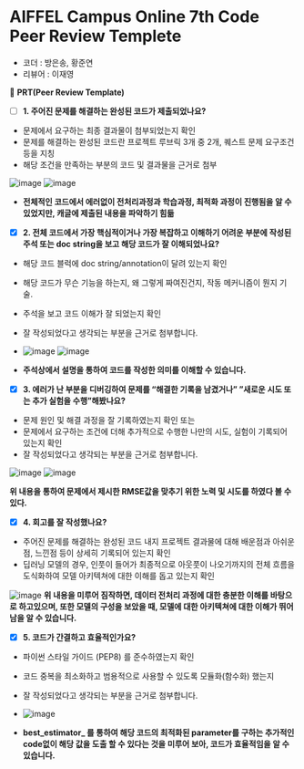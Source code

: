 # AIFFEL Campus Online 7th Code Peer Review Templete

- 코더 : 방은송, 황준연
- 리뷰어 : 이재영



🔑 **PRT(Peer Review Template)**

- [ ] **1. 주어진 문제를 해결하는 완성된 코드가 제출되었나요?**
- 문제에서 요구하는 최종 결과물이 첨부되었는지 확인
- 문제를 해결하는 완성된 코드란 프로젝트 루브릭 3개 중 2개,
퀘스트 문제 요구조건 등을 지칭
- 해당 조건을 만족하는 부분의 코드 및 결과물을 근거로 첨부


![image](https://github.com/youungg/AIFFEL_BESong/assets/149548911/5a8481dd-20ac-40aa-a7d8-364c0c08372c)
![image](https://github.com/youungg/AIFFEL_BESong/assets/149548911/bf406a4e-b8bc-4404-a79c-2c8780a7c236)
- **전체적인 코드에서 에러없이 전처리과정과 학습과정, 최적화 과정이 진행됨을 알 수 있었지만, 캐글에 제출된 내용을 파악하기 힘듦**

- [x] **2. 전체 코드에서 가장 핵심적이거나 가장 복잡하고 이해하기 어려운 부분에 작성된
주석 또는 doc string을 보고 해당 코드가 잘 이해되었나요?**
- 해당 코드 블럭에 doc string/annotation이 달려 있는지 확인
- 해당 코드가 무슨 기능을 하는지, 왜 그렇게 짜여진건지, 작동 메커니즘이 뭔지 기술.
- 주석을 보고 코드 이해가 잘 되었는지 확인
- 잘 작성되었다고 생각되는 부분을 근거로 첨부합니다.


- ![image](https://github.com/youungg/AIFFEL_BESong/assets/149548911/f736b4fe-8c7d-4c16-b6c3-7e1d6901cb31)
![image](https://github.com/youungg/AIFFEL_BESong/assets/149548911/0c6faf25-844d-48fd-987e-e4eb7f746049)
- **주석상에서 설명을 통하여 코드를 작성한 의미를 이해할 수 있습니다.**


- [x] **3. 에러가 난 부분을 디버깅하여 문제를 “해결한 기록을 남겼거나”
”새로운 시도 또는 추가 실험을 수행”해봤나요?**
- 문제 원인 및 해결 과정을 잘 기록하였는지 확인 또는
- 문제에서 요구하는 조건에 더해 추가적으로 수행한 나만의 시도,
실험이 기록되어 있는지 확인
- 잘 작성되었다고 생각되는 부분을 근거로 첨부합니다.


![image](https://github.com/youungg/AIFFEL_BESong/assets/149548911/f7198ff7-3254-4e83-bf6f-6dc6e9427892)
![image](https://github.com/youungg/AIFFEL_BESong/assets/149548911/e4fff2fb-1e3d-43aa-8b67-a30adf6aa78c)

**위 내용을 통하여 문제에서 제시한 RMSE값을 맞추기 위한 노력 및 시도를 하였다 볼 수 있다.**


- [x] **4. 회고를 잘 작성했나요?**
- 주어진 문제를 해결하는 완성된 코드 내지 프로젝트 결과물에 대해
배운점과 아쉬운점, 느낀점 등이 상세히 기록되어 있는지 확인
- 딥러닝 모델의 경우,
인풋이 들어가 최종적으로 아웃풋이 나오기까지의 전체 흐름을 도식화하여
모델 아키텍쳐에 대한 이해를 돕고 있는지 확인


![image](https://github.com/youungg/AIFFEL_BESong/assets/149548911/c4e9455c-22c6-481b-9608-3e71a29ebba9)
**위 내용을 미루어 짐작하면, 데이터 전처리 과정에 대한 충분한 이해를 바탕으로 하고있으며, 또한 모델의 구성을 보았을 때, 모델에 대한 아키텍쳐에 대한 이해가 뛰어남을 알 수 있습니다.** 


- [x] **5. 코드가 간결하고 효율적인가요?**
- 파이썬 스타일 가이드 (PEP8) 를 준수하였는지 확인
- 코드 중복을 최소화하고 범용적으로 사용할 수 있도록 모듈화(함수화) 했는지
- 잘 작성되었다고 생각되는 부분을 근거로 첨부합니다.

- ![image](https://github.com/youungg/AIFFEL_BESong/assets/149548911/5055e4fa-eaa5-4c82-ae13-9a9c164ae0dd)
- **best_estimator_ 를 통하여 해당 코드의 최적화된 parameter를 구하는 추가적인 code없이 해당 값을 도출 할 수 있다는 것을 미루어 보아, 코드가 효율적임을 알 수 있습니다.** 

